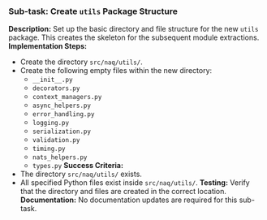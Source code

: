 ### Sub-task: Create `utils` Package Structure
**Description:** Set up the basic directory and file structure for the new `utils` package. This creates the skeleton for the subsequent module extractions.
**Implementation Steps:**
- Create the directory `src/naq/utils/`.
- Create the following empty files within the new directory:
  - `__init__.py`
  - `decorators.py`
  - `context_managers.py`
  - `async_helpers.py`
  - `error_handling.py`
  - `logging.py`
  - `serialization.py`
  - `validation.py`
  - `timing.py`
  - `nats_helpers.py`
  - `types.py`
**Success Criteria:**
- The directory `src/naq/utils/` exists.
- All specified Python files exist inside `src/naq/utils/`.
**Testing:** Verify that the directory and files are created in the correct location.
**Documentation:** No documentation updates are required for this sub-task.